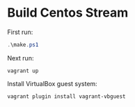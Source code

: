 # Build Centos Stream

First run:

```powershell
.\make.ps1
```

Next run:

```vagrant
vagrant up
```

Install VirtualBox guest system:

```vagrant
vagrant plugin install vagrant-vbguest
```
